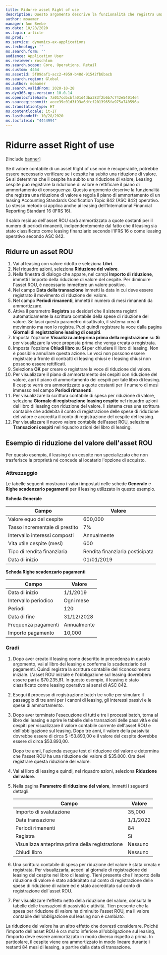 ```yaml
---
title: Ridurre asset Right of use
description: Questo argomento descrive la funzionalità che registra una riduzione di valore e regola il piano di ammortamento dei cespiti di un leasing Accounting Standards Codification Topic 842 (ASC 842) operativo.
author: moaamer
manager: Ann Beebe
ms.date: 10/28/2020
ms.topic: article
ms.prod: ''
ms.service: dynamics-ax-applications
ms.technology: ''
ms.search.form: ''
audience: Application User
ms.reviewer: roschlom
ms.search.scope: Core, Operations, Retail
ms.custom: 4464
ms.assetid: 5f89daf1-acc2-4959-b48d-91542fb6bacb
ms.search.region: Global
ms.author: moaamer
ms.search.validFrom: 2020-10-28
ms.dyn365.ops.version: 10.0.14
ms.openlocfilehash: 7a017cdbcbfa01d4dba383f2b6b7c742e54014e4
ms.sourcegitcommit: aeee39c01d3f93a6dfcf2013965fa975a740596a
ms.translationtype: HT
ms.contentlocale: it-IT
ms.lasthandoff: 10/28/2020
ms.locfileid: "4444994"
---
```

# <a name="impair-right-of-use-assets"></a>Ridurre asset Right of use

[!include [banner](../includes/banner.md)]

Se il valore contabile di un asset Right of use non è recuperabile, potrebbe essere necessario verificare se i cespite ha subito una riduzione di valore. Se si determina che il cespite ha subito una riduzione di valore, Leasing cespite può registrare la riduzione di valore e rettificare il piano di ammortamento di conseguenza. Questo argomento descrive la funzionalità che registra una riduzione di valore e regola il piano di ammortamento di un leasing Accounting Standards Codification Topic 842 (ASC 842) operativo. Lo stesso metodo si applica anche ai leasing dell'International Financial Reporting Standard 16 (IFRS 16).

Il saldo residuo dell'asset ROU sarà ammortizzato a quote costanti per il numero di periodi rimanenti, indipendentemente dal fatto che il leasing sia stato classificato come leasing finanziario secondo l'IFRS 16 o come leasing operativo secondo ASC 842.

## <a name="impair-an-rou-asset"></a>Ridurre un asset ROU

1. Vai al leasing con valore ridotto e seleziona **Libri**.
2. Nel riquadro azioni, seleziona **Riduzione del valore**.
3. Nella finestra di dialogo che appare, nel campi **Importo di riduzione**, immetti l'importo della riduzione di valore del cespite. Per diminuire l'asset ROU, è necessario immettere un valore positivo.
4. Nel campo **Data della transazione** immetti la data in cui deve essere registrato il movimento di riduzione del valore.
5. Nel campo **Periodi rimanenti**, immetti il numero di mesi rimanenti da ammortizzare.
6. Attiva il parametro **Registra** se desideri che il sistema registri automaticamente la scrittura contabile della spese di riduzione del valore. Se lasci questo parametro disattivato, il sistema crea il movimento ma non lo registra. Puoi quindi registrare la voce dalla pagina **Giornali di registrazione leasing di cespiti**.
7. Imposta l'opzione **Visualizza anteprima prima della registrazione** su **Sì** per visualizzare la voce proposta prima che venga creata o registrata.
8. Imposta l'opzione **Chiudi libro** su **Sì** per chiudere il libro di leasing. Non è possibile annullare questa azione. Le voci non possono essere registrate a fronte di contratti di leasing chiusi e i leasing chiusi non possono essere rettificati.
9. Seleziona **OK** per creare o registrare la voce di riduzione del valore.
10. Per visualizzare il piano di ammortamento dei cespiti con riduzione del valore, apri il piano di ammortamento dei cespiti per tale libro di leasing. Il cespite verrà ora ammortizzato a quote costanti per il numero di mesi immesso nel campo **Periodi rimanenti**.
11. Per visualizzare la scrittura contabile di spesa per riduzione di valore, seleziona **Giornale di registrazione leasing cespite** nel riquadro azioni del libro di leasing con riduzione del valore. Il sistema crea una scrittura contabile che addebita il conto di registrazione delle spese di riduzione del valore e accredita il conto di registrazione del cespite del leasing.
12. Per visualizzare il nuovo valore contabile dell'asset ROU, seleziona **Transazioni cespiti** nel riquadro azioni del libro di leasing.

## <a name="example-of-rou-asset-impairment"></a>Esempio di riduzione del valore dell'asset ROU

Per questo esempio, il leasing è un cespite non specializzato che non trasferisce la proprietà né concede al locatario l'opzione di acquisto.

### <a name="setup"></a>Attrezzaggio

Le tabelle seguenti mostrano i valori impostati nelle schede **Generale** e **Righe scadenzario pagamenti** per il leasing utilizzato in questo esempio.

**Scheda Generale**

| Campo                      | Valore            |
|----------------------------|------------------|
| Valore equo del cespite    | 600,000          |
| Tasso incrementale di prestito | 7%               |
| Intervallo interessi composti       | Annualmente         |
| Vita utile cespite (mesi) | 600              |
| Tipo di rendita finanziaria               | Rendita finanziaria posticipata |
| Data di inizio          | 01/01/2019       |

**Scheda Righe scadenzario pagamenti**

| Campo             | Valore      |
|-------------------|------------|
| Data di inizio        | 1/1/2019   |
| Intervallo periodico   | Ogni mese    |
| Periodi           | 120        |
| Data di fine          | 31/12/2028 |
| Frequenza pagamenti | Annualmente   |
| Importo pagamento    | 10,000     |

### <a name="steps"></a>Gradi

1. Dopo aver creato il leasing come descritto in precedenza in questo argomento, vai al libro dei leasing e conferma lo scadenziario dei pagamenti. Quindi registra la scrittura contabile del riconoscimento iniziale. L'asset ROU iniziale e l'obbligazione sul leasing dovrebbero essere pari a $70.235,81. In questo esempio, il leasing è stato classificato come leasing operativo ai sensi di ASC 842.
2. Esegui il processo di registrazione batch tre volte per simulare il passaggio di tre anni per i canoni di leasing, gli interessi passivi e le spese di ammortamento.
3. Dopo aver terminato l'esecuzione di tutti e tre i processi batch, torna al libro dei leasing e aprire le tabelle delle transazioni delle passività e dei cespiti per visualizzare il valore contabile corrente dell'asset ROU e dell'obbligazione sul leasing. Dopo tre anni, il valore della passività dovrebbe essere di circa $ -53.893,00 e il valore del cespite dovrebbe essere di circa $53.893,00. 

    Dopo tre anni, l'azienda esegue test di riduzione del valore e determina che l'asset ROU ha una riduzione del valore di $35.000. Ora devi registrare questa riduzione del valore.
    
4. Vai al libro di leasing e quindi, nel riquadro azioni, seleziona **Riduzione del valore**.
5. Nella pagina **Parametro di riduzione del valore**, immetti i seguenti dettagli.

    | Campo                  | Valore    |
    |------------------------|----------|
    | Importo di svalutazione      | 35,000   |
    | Data transazione       | 1/1/2022 |
    | Periodi rimanenti      | 84       |
    | Registra                   | Sì      |
    | Visualizza anteprima prima della registrazione | Nessuno       |
    | Chiudi libro             | Nessuno       |

6. Una scrittura contabile di spesa per riduzione del valore è stata creata e registrata. Per visualizzarla, accedi al giornale di registrazione dei leasing del cespite nel libro di leasing. Tieni presente che l'importo della riduzione di valore è stato addebitato sul conto di registrazione delle spese di riduzione di valore ed è stato accreditato sul conto di registrazione dell'asset ROU.
7. Per visualizzare l'effetto netto della riduzione del valore, consulta le tabelle delle transazioni di passività e attività. Tien presente che la spesa per riduzione di valore ha diminuito l'asset ROU, ma il valore contabile dell'obbligazione sul leasing non è cambiato.

La riduzione del valore ha un altro effetto che dovresti considerare. Poiché l'importo dell'asset ROU è ora molto inferiore all'obbligazione sul leasing, l'importo deve essere ammortizzato in modo diverso rispetto a prima. In particolare, il cespite viene ora ammortizzato in modo lineare durante i restanti 84 mesi di leasing, a partire dalla data di transazione.
